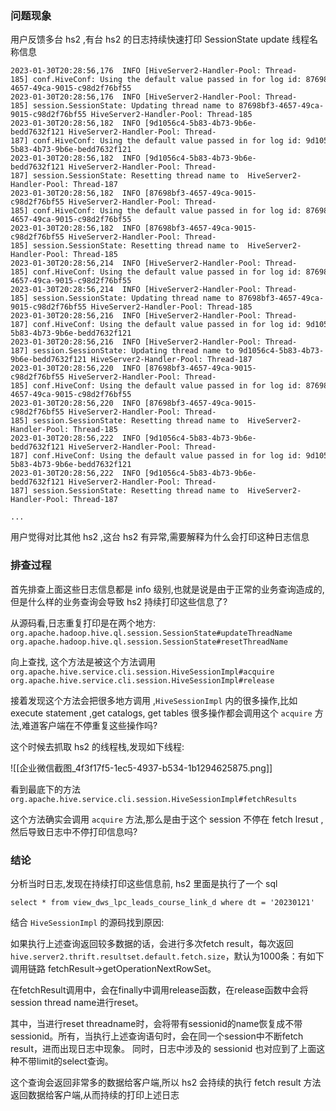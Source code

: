 

### 问题现象

用户反馈多台 hs2 ,有台 hs2 的日志持续快速打印 SessionState update 线程名称信息
```
2023-01-30T20:28:56,176  INFO [HiveServer2-Handler-Pool: Thread-185] conf.HiveConf: Using the default value passed in for log id: 87698bf3-4657-49ca-9015-c98d2f76bf55
2023-01-30T20:28:56,176  INFO [HiveServer2-Handler-Pool: Thread-185] session.SessionState: Updating thread name to 87698bf3-4657-49ca-9015-c98d2f76bf55 HiveServer2-Handler-Pool: Thread-185
2023-01-30T20:28:56,182  INFO [9d1056c4-5b83-4b73-9b6e-bedd7632f121 HiveServer2-Handler-Pool: Thread-187] conf.HiveConf: Using the default value passed in for log id: 9d1056c4-5b83-4b73-9b6e-bedd7632f121
2023-01-30T20:28:56,182  INFO [9d1056c4-5b83-4b73-9b6e-bedd7632f121 HiveServer2-Handler-Pool: Thread-187] session.SessionState: Resetting thread name to  HiveServer2-Handler-Pool: Thread-187
2023-01-30T20:28:56,182  INFO [87698bf3-4657-49ca-9015-c98d2f76bf55 HiveServer2-Handler-Pool: Thread-185] conf.HiveConf: Using the default value passed in for log id: 87698bf3-4657-49ca-9015-c98d2f76bf55
2023-01-30T20:28:56,182  INFO [87698bf3-4657-49ca-9015-c98d2f76bf55 HiveServer2-Handler-Pool: Thread-185] session.SessionState: Resetting thread name to  HiveServer2-Handler-Pool: Thread-185
2023-01-30T20:28:56,214  INFO [HiveServer2-Handler-Pool: Thread-185] conf.HiveConf: Using the default value passed in for log id: 87698bf3-4657-49ca-9015-c98d2f76bf55
2023-01-30T20:28:56,214  INFO [HiveServer2-Handler-Pool: Thread-185] session.SessionState: Updating thread name to 87698bf3-4657-49ca-9015-c98d2f76bf55 HiveServer2-Handler-Pool: Thread-185
2023-01-30T20:28:56,216  INFO [HiveServer2-Handler-Pool: Thread-187] conf.HiveConf: Using the default value passed in for log id: 9d1056c4-5b83-4b73-9b6e-bedd7632f121
2023-01-30T20:28:56,216  INFO [HiveServer2-Handler-Pool: Thread-187] session.SessionState: Updating thread name to 9d1056c4-5b83-4b73-9b6e-bedd7632f121 HiveServer2-Handler-Pool: Thread-187
2023-01-30T20:28:56,220  INFO [87698bf3-4657-49ca-9015-c98d2f76bf55 HiveServer2-Handler-Pool: Thread-185] conf.HiveConf: Using the default value passed in for log id: 87698bf3-4657-49ca-9015-c98d2f76bf55
2023-01-30T20:28:56,220  INFO [87698bf3-4657-49ca-9015-c98d2f76bf55 HiveServer2-Handler-Pool: Thread-185] session.SessionState: Resetting thread name to  HiveServer2-Handler-Pool: Thread-185
2023-01-30T20:28:56,222  INFO [9d1056c4-5b83-4b73-9b6e-bedd7632f121 HiveServer2-Handler-Pool: Thread-187] conf.HiveConf: Using the default value passed in for log id: 9d1056c4-5b83-4b73-9b6e-bedd7632f121
2023-01-30T20:28:56,222  INFO [9d1056c4-5b83-4b73-9b6e-bedd7632f121 HiveServer2-Handler-Pool: Thread-187] session.SessionState: Resetting thread name to  HiveServer2-Handler-Pool: Thread-187

...

```

用户觉得对比其他 hs2 ,这台 hs2 有异常,需要解释为什么会打印这种日志信息



### 排查过程

首先排查上面这些日志信息都是 info 级别,也就是说是由于正常的业务查询造成的,但是什么样的业务查询会导致 hs2 持续打印这些信息了?

从源码看,日志重复打印是在两个地方: `org.apache.hadoop.hive.ql.session.SessionState#updateThreadName`
`org.apache.hadoop.hive.ql.session.SessionState#resetThreadName`



向上查找, 这个方法是被这个方法调用 `org.apache.hive.service.cli.session.HiveSessionImpl#acquire`
`org.apache.hive.service.cli.session.HiveSessionImpl#release`



接着发现这个方法会把很多地方调用 ,`HiveSessionImpl` 内的很多操作,比如 execute statement ,get catalogs, get tables 很多操作都会调用这个 `acquire` 方法,难道客户端在不停重复这些操作吗?

这个时候去抓取 hs2 的线程栈,发现如下线程:

![[企业微信截图_4f3f17f5-1ec5-4937-b534-1b1294625875.png]]

看到最底下的方法 `org.apache.hive.service.cli.session.HiveSessionImpl#fetchResults`

这个方法确实会调用  `acquire` 方法,那么是由于这个 session 不停在 fetch lresut ,然后导致日志中不停打印信息吗?


### 结论

分析当时日志,发现在持续打印这些信息前, hs2 里面是执行了一个 sql

`select * from view_dws_lpc_leads_course_link_d where dt = '20230121'`

结合 `HiveSessionImpl` 的源码找到原因:

如果执行上述查询返回较多数据的话，会进行多次fetch result，每次返回`hive.server2.thrift.resultset.default.fetch.size`，默认为1000条：有如下调用链路 fetchResult->getOperationNextRowSet。

在fetchResult调用中，会在finally中调用release函数，在release函数中会将session thread name进行reset。

其中，当进行reset threadname时，会将带有sessionid的name恢复成不带sessionid。所有，当执行上述查询语句时，会在同一个session中不断fetch result，进而出现日志中现象。
同时，日志中涉及的 sessionid 也对应到了上面这种不带limit的select查询。

这个查询会返回非常多的数据给客户端,所以 hs2 会持续的执行 fetch result 方法返回数据给客户端,从而持续的打印上述日志



